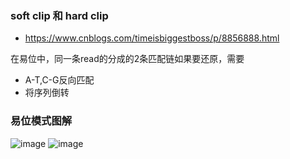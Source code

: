 ### soft clip 和 hard clip
- https://www.cnblogs.com/timeisbiggestboss/p/8856888.html

在易位中，同一条read的分成的2条匹配链如果要还原，需要
- A-T,C-G反向匹配
- 将序列倒转

### 易位模式图解
![image](https://user-images.githubusercontent.com/41554601/210094662-a75060de-e9b9-4d5a-aaff-5f7affa0db6a.png)
![image](https://user-images.githubusercontent.com/41554601/210094668-558f88fe-0556-4868-bb97-700ffa29b54a.png)

